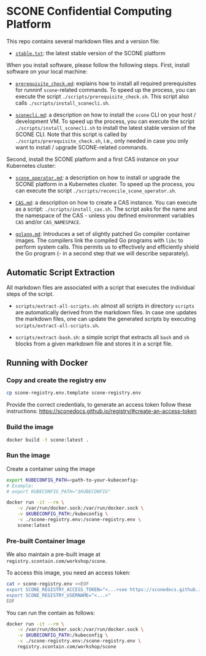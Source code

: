 # SCONE Confidential Computing Platform

This repo contains several markdown files and a version file:

- [`stable.txt`](stable.txt): the latest stable version of the SCONE platform


When you install software, please follow the following steps. First, install software on your local machine:

- [`prerequisite_check.md`](prerequisite_check.md): explains how to install all required prerequisites for runninf `scone`-related commands. To speed up the process, you can execute the script `./scripts/prerequisite_check.sh`. This script also calls `./scripts/install_sconecli.sh`.

- [`sconecli.md`](sconecli.md): a description on how to install the `scone` CLI on your host / development VM. To speed up the process, you can execute the script `./scripts/install_sconecli.sh` to install the latest stable version of the SCONE CLI. Note that this script is called by `./scripts/prerequisite_check.sh`, i.e., only needed in case you only want to install / upgrade SCONE-related commands.

Second, install the SCONE platform and a first CAS instance on your Kubernetes cluster:

- [`scone_operator.md`](scone_operator.md): a description on how to install or upgrade the SCONE platform in a Kubernetes cluster. To speed up the process, you can execute the script `./scripts/reconcile_scone_operator.sh`.

- [`CAS.md`](CAS.md): a description on how to create a CAS instance. You can execute as a script: `./scripts/install_cas.sh`. The script asks for the name and the namespace of the CAS - unless you defined environment variables `CAS` and/or `CAS_NAMESPACE`.

- [`golang.md`](golang.md): Introduces a set of slightly patched Go compiler container images. The compilers link the compiled Go programs with `libc` to perform system calls. This permits us to effectively and efficiently shield the Go program (- in a second step that we will describe separately).

## Automatic Script Extraction

All markdown files are associated with a script that executes the individual steps of the script.

- `scripts/extract-all-scripts.sh`: almost all scripts in directory `scripts` are automatically derived from the markdown files. In case one updates the markdown files, one can update the generated scripts by executing `scripts/extract-all-scripts.sh`.

- `scripts/extract-bash.sh`: a simple script that extracts all `bash` and `sh` blocks from a given markdown file and stores it in a script file.

## Running with Docker

### Copy and create the registry env

```bash
cp scone-registry.env.template scone-registry.env
```

Provide the correct credentials, to generate an access token follow these instructions: <https://sconedocs.github.io/registry/#create-an-access-token>

### Build the image

```bash
docker build -t scone:latest .
```

### Run the image

Create a container using the image

```bash
export KUBECONFIG_PATH=<path-to-your-kubeconfig>
# Example:
# export KUBECONFIG_PATH="$KUBECONFIG"

docker run -it --rm \
    -v /var/run/docker.sock:/var/run/docker.sock \
    -v $KUBECONFIG_PATH:/kubeconfig \
    -v ./scone-registry.env:/scone-registry.env \
    scone:latest
```

### Pre-built Container Image

We also maintain a pre-built image at `registry.scontain.com/workshop/scone`.

To access this image, you need an access token:

```bash
cat > scone-registry.env <<EOF
export SCONE_REGISTRY_ACCESS_TOKEN="<...>see https://sconedocs.github.io/registry/#create-an-access-token>"
export SCONE_REGISTRY_USERNAME="<...>"
EOF
```

You can run the contain as follows:

```bash
docker run -it --rm \
    -v /var/run/docker.sock:/var/run/docker.sock \
    -v $KUBECONFIG_PATH:/kubeconfig \
    -v ./scone-registry.env:/scone-registry.env \
    registry.scontain.com/workshop/scone
```
